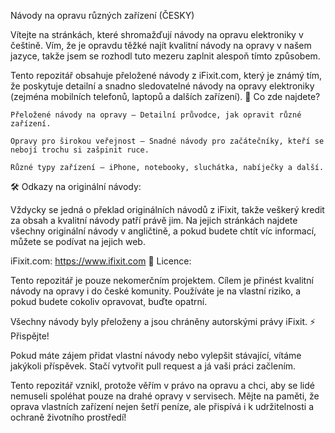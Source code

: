 Návody na opravu různých zařízení (ČESKY)

Vítejte na stránkách, které shromažďují návody na opravu elektroniky v češtině. Vím, že je opravdu těžké najít kvalitní návody na opravy v našem jazyce, takže jsem se rozhodl tuto mezeru zaplnit alespoň tímto způsobem.

Tento repozitář obsahuje přeložené návody z iFixit.com, který je známý tím, že poskytuje detailní a snadno sledovatelné návody na opravy elektroniky (zejména mobilních telefonů, laptopů a dalších zařízení).
🔧 Co zde najdete?

    Přeložené návody na opravy – Detailní průvodce, jak opravit různé zařízení.

    Opravy pro širokou veřejnost – Snadné návody pro začátečníky, kteří se nebojí trochu si zašpinit ruce.

    Různé typy zařízení – iPhone, notebooky, sluchátka, nabíječky a další.

🛠️ Odkazy na originální návody:

Vždycky se jedná o překlad originálních návodů z iFixit, takže veškerý kredit za obsah a kvalitní návody patří právě jim. Na jejich stránkách najdete všechny originální návody v angličtině, a pokud budete chtít víc informací, můžete se podívat na jejich web.

iFixit.com: https://www.ifixit.com
📜 Licence:

Tento repozitář je pouze nekomerčním projektem. Cílem je přinést kvalitní návody na opravy i do české komunity. Používáte je na vlastní riziko, a pokud budete cokoliv opravovat, buďte opatrní.

Všechny návody byly přeloženy a jsou chráněny autorskými právy iFixit.
⚡ Přispějte!

Pokud máte zájem přidat vlastní návody nebo vylepšit stávající, vítáme jakýkoli příspěvek. Stačí vytvořit pull request a já vaši práci začlením.

Tento repozitář vznikl, protože věřím v právo na opravu a chci, aby se lidé nemuseli spoléhat pouze na drahé opravy v servisech. Mějte na paměti, že oprava vlastních zařízení nejen šetří peníze, ale přispívá i k udržitelnosti a ochraně životního prostředí!
